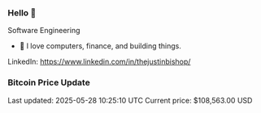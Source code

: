 ### Hello 🤙  

Software Engineering

- 🔭 I love computers, finance, and building things.
  
LinkedIn: https://www.linkedin.com/in/thejustinbishop/  































































































































































































































































































































































































































































































### Bitcoin Price Update
Last updated: 2025-05-28 10:25:10 UTC
Current price: $108,563.00 USD
